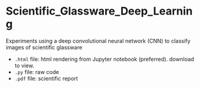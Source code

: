 # Scientific_Glassware_Deep_Learning
Experiments using a deep convolutional neural network (CNN) to classify images of scientific glassware

* `.html` file: html rendering from Jupyter notebook (preferred). download to view.
* `.py` file: raw code
* `.pdf` file: scientific report
